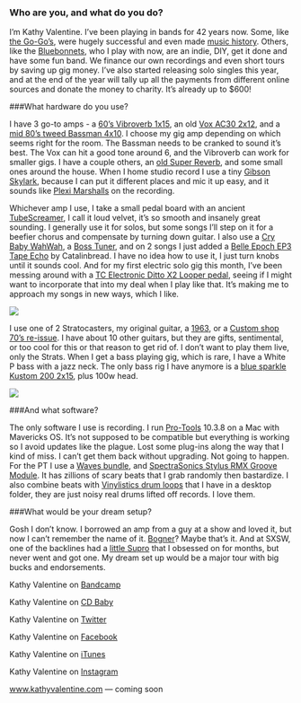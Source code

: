 ### Who are you, and what do you do?

I’m Kathy Valentine. I’ve been playing in bands for 42 years now. Some, like [the Go-Go’s](http://www.gogos.com/), were hugely successful and even made [music history](https://en.wikipedia.org/wiki/The_Go-Go%27s). Others, like the [Bluebonnets](http://thebluebonnets.net/), who I play with now, are an indie, DIY, get it done and have some fun band. We finance our own recordings and even short tours by saving up gig money. I’ve also started releasing solo singles this year, and at the end of the year will tally up all the payments from different online sources and donate the money to charity. It’s already up to $600!

###What hardware do you use?

I have 3 go-to amps - a [60’s Vibroverb 1x15](https://youtu.be/G3XE-EPJKz0), an old [Vox AC30 2x12](http://www.voxamps.com/ac30c2), and a [mid 80’s tweed Bassman 4x10](hhttps://www.youtube.com/watch?v=gYq7V5dwJKc). I choose my gig amp depending on which seems right for the room. The Bassman needs to be cranked to sound it’s best. The Vox can hit a good tone around 6, and the Vibroverb can work for smaller gigs. I have a couple others, an [old Super Reverb](https://en.wikipedia.org/wiki/Fender_Super_Reverb), and some small ones around the house. When I home studio record I use a tiny [Gibson Skylark](https://reverb.com/p/gibson-ga-5t-skylark), because I can put it different places and mic it up easy, and it sounds like [Plexi Marshalls](https://en.wikipedia.org/wiki/Marshall_1959) on the recording.

Whichever amp I use, I take a small pedal board with an ancient [TubeScreamer](https://en.wikipedia.org/wiki/Ibanez_Tube_Screamer), I call it loud velvet, it’s so smooth and insanely great sounding. I generally use it for solos, but some songs I’ll step on it for a beefier chorus and compensate by turning down guitar. I also use a [Cry Baby WahWah](https://www.jimdunlop.com/category/products/electronics/cry+baby.do), a [Boss Tuner](https://www.boss.info/us/categories/tuners_metronomes/), and on 2 songs I just added a [Belle Epoch EP3 Tape Echo](http://proguitarshop.com/catalinbread-belle-epoch.html) by Catalinbread. I have no idea how to use it, I just turn knobs until it sounds cool. And for my first electric solo gig this month, I’ve been messing around with a [TC Electronic Ditto X2 Looper pedal](http://www.tcelectronic.com/ditto-x2-looper/), seeing if I might want to incorporate that into my deal when I play like that. It’s making me to approach my songs in new ways, which I like. 

<img src="https://static-cashmusic.netdna-ssl.com/www/img/article/kv3.jpg" />

I use one of 2 Stratocasters, my original guitar, a [1963](https://youtu.be/ocpBOf_vkg0), or a [Custom shop 70’s re-issue](http://forums.fender.com/viewtopic.php?t=42773). I have about 10 other guitars, but they are gifts, sentimental, or too cool for this or that reason to get rid of. I don’t want to play them live, only the Strats. When I get a bass playing gig, which is rare, I have a White P bass with a jazz neck. The only bass rig I have anymore is a [blue sparkle Kustom 200 2x15](https://www.talkbass.com/threads/any-opinions-on-the-old-kustom-tuck-n-rolls-any-good.843898/), plus 100w head.

<img src="https://static-cashmusic.netdna-ssl.com/www/img/article/kv2.jpg" />

###And what software?

The only software I use is recording. I run [Pro-Tools](http://www.avid.com/pro-tools?cid=homepage) 10.3.8 on a Mac with Mavericks OS. It’s not supposed to be compatible but everything is working so I avoid updates like the plague. Lost some plug-ins along the way that I kind of miss. I can’t get them back without upgrading. Not going to happen. For the PT I use a [Waves bundle](http://www.waves.com/bundles#sort:path~type~order=.default-order~number~asc|views:view=grid-view|paging:currentPage=0|paging:number=20), and [SpectraSonics Stylus RMX Groove Module](https://www.spectrasonics.net/products/stylusrmx.php). It has zillions of scary beats that I grab randomly then bastardize. I also combine beats with [Vinylistics drum loops](https://primeloops.com/downtempo-vinylistic-breaks.html) that I have in a desktop folder, they are just noisy real drums lifted off records. I love them.

###What would be your dream setup?

Gosh I don’t know. I borrowed an amp from a guy at a show and loved it, but now I can’t remember the name of it. [Bogner](http://www.bogneramplification.com/)? Maybe that’s it. And at SXSW, one of the backlines had a [little Supro](https://suprousa.com/history/) that I obsessed on for months, but never went and got one. My dream set up would be a major tour with big bucks and endorsements. 

Kathy Valentine on [Bandcamp](https://kathyvalentine.bandcamp.com/)

Kathy Valentine on [CD Baby](https://store.cdbaby.com/Artist/KathyValentine)

Kathy Valentine on [Twitter](https://twitter.com/Kathy_Valentine)

Kathy Valentine on [Facebook](https://www.facebook.com/kathyvalentineofficial/)

Kathy Valentine on [iTunes](https://itunes.apple.com/bs/artist/kathy-valentine/id66180231)

Kathy Valentine on [Instagram](https://www.instagram.com/kathy.valentine/)

www.kathyvalentine.com — coming soon 

